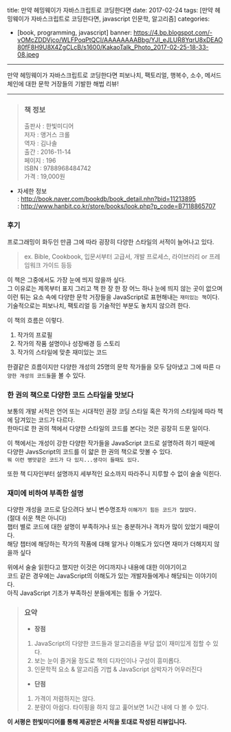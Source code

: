 title: 만약 헤밍웨이가 자바스크립트로 코딩한다면
date: 2017-02-24
tags: [만약 헤밍웨이가 자바스크립트로 코딩한다면, javascript 인문학, 알고리즘]
categories:
- [book, programming, javascript]
banner: https://4.bp.blogspot.com/-vOMcZDDVjco/WLFPoqPtQCI/AAAAAAAABbg/YJI_eJLUR8YqrU8xDEAO80fF8H9U8X4ZgCLcB/s1600/KakaoTalk_Photo_2017-02-25-18-33-08.jpeg

---
만약 헤밍웨이가 자바스크립트로 코딩한다면 피보나치, 팩토리얼, 행복수, 소수, 메서드 체인에 대한 문학 거장들의 기발한 해법 리뷰!

<!-- more -->

---

>### 책 정보 
>출판사 : 한빛미디어  
>저자 : 앵거스 크롤  
>역자 : 김나솔    
>출간 : 2016-11-14  
>페이지 : 196  
>ISBN : 9788968484742  
>가격 : 19,000원

- 자세한 정보  
: <http://book.naver.com/bookdb/book_detail.nhn?bid=11213895>  
: <http://www.hanbit.co.kr/store/books/look.php?p_code=B7118865707>

### 후기
프로그래밍이 화두인 만큼 그에 따라 굉장히 다양한 스타일의 서적이 늘어나고 있다.

>ex.
Bible, Cookbook, 입문서부터 고급서, 개발 프로세스, 라이브러리 or 프레임워크 가이드 등등

이 책은 그중에서도 가장 눈에 띄지 않을까 싶다.  
그 이유로는 제목부터 표지 그리고 책 한 장 한 장 어느 하나 눈에 띄지 않는 곳이 없으며  
이런 튀는 요소 속에 다양한 문학 거장들을 JavaScript로 표현해내는 `재미있는 책`이다.  
기술적으로는 피보나치, 팩토리얼 등 기술적인 부분도 놓치지 않으려 한다.

이 책의 흐름은 이렇다.

1. 작가의 프로필
2. 작가의 작품 설명이나 성장배경 등 스토리
3. 작가의 스타일에 맞춘 재미있는 코드

한결같은 흐름이지만 다양한 개성의 25명의 문학 작가들을 모두 담아냈고
그에 따른 `다양한 개성의 코드들`을 볼 수 있다.  

### 한 권의 책으로 다양한 코드 스타일을 맛보다
보통의 개발 서적은 언어 또는 시대적인 권장 코딩 스타일 혹은
작가의 스타일에 따라 책에 담겨있는 코드가 다르다.  
한마디로 한 권의 책에서 다양한 스타일의 코드를 본다는 것은 굉장히 드문 일이다.

이 책에서는 개성이 강한 다양한 작가들을 JavaScript 코드로 설명하려 하기 때문에  
다양한 JavsScript의 코드를 이 얇은 한 권의 책으로 맛볼 수 있다.  
`뭐 이런 병맛같은 코드가 다 있지...생각이 들때도 있다.`

또한 책 디자인부터 설명까지 세부적인 요소까지 따라주니 지루할 수 없이 술술 익힌다.

### 재미에 비하여 부족한 설명
다양한 개성을 코드로 담으려다 보니 변수명조차 `이해가기 힘든 코드가 많았다.`  
(절대 쉬운 책은 아니다)  
챕터 별로 코드에 대한 설명이 부족하거나 또는 충분하거나 격차가 많이 있었기 때문이다.  
해당 챕터에 해당하는 작가의 작품에 대해 알거나 이해도가 있다면 재미가 더해지지 않을까 싶다

위에서 술술 읽힌다고 했지만 이것은 어디까지나 내용에 대한 이야기이고  
코드 같은 경우에는 JavaScript의 이해도가 있는 개발자들에게나 해당되는 이야기이다.  
아직 JavaScript 기초가 부족하신 분들에게는 힘들 수 가있다.

 
>### 요약
>- **장점**
>1. JavaScript의 다양한 코드들과 알고리즘을 부담 없이 재미있게 접할 수 있다.
>2. 보는 눈이 즐거울 정도로 책의 디자인이나 구성이 흥미롭다.
>3. 인문학적 요소 & 알고리즘 기법 & JavaScript 삼박자가 어우러진다
>
>- **단점**
>1. 가격이 저렴하지는 않다.
>2. 분량이 아쉽다. 타이핑을 하지 않고 훑어보면 1시간 내에 다 볼 수 있다.

**이 서평은 한빛미디어를 통해 제공받은 서적을 토대로 작성된 리뷰입니다.**

